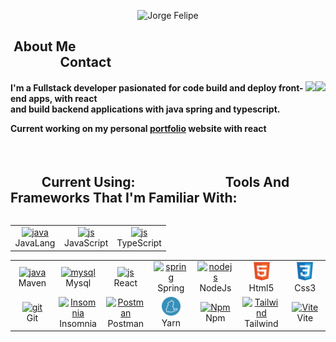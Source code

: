 <div align="center">
 
![Jorge Felipe](https://readme-typing-svg.herokuapp.com?font=Inter&color=3A9CDF&size=30&weight=700&lines=Hello+I'm+Jorge+Felipe;Welcome👋👋👋👋👋👋)  
 </div
<div align="left">
 <h2 ">‎  About Me<a>‎   ‎ ‎ ‎ ‎ ‎ ‎ ‎ ‎ ‎ ‎ ‎ ‎ ‎ ‎ ‎ ‎ ‎ ‎ ‎ ‎ ‎ ‎ ‎ ‎ ‎ ‎ ‎ ‎‎  ‎ ‎ ‎ ‎ ‎ ‎ ‎ ‎ ‎  ‎ ‎ ‎ ‎ ‎ ‎ ‎ ‎ ‎      ‎ ‎ ‎ ‎  ‎ ‎ ‎ ‎ ‎ ‎ ‎ ‎ ‎ ‎ ‎ ‎ ‎ ‎ ‎ ‎ ‎ ‎ ‎ ‎  ‎ ‎  ‎ ‎ ‎ ‎ ‎ ‎ ‎ ‎ ‎  ‎ ‎ ‎ ‎ ‎ ‎ ‎ ‎ ‎  ‎ ‎ ‎ ‎ ‎ ‎   ‎‎‎Contact<a/> </h2> 
  
  <a align="right" href="mailto:Silva.felipe12@hotmail.com"><img  align="right" src="https://www.shareicon.net/data/48x48/2016/12/07/862708_email_512x512.png" target="_blank"></a>
  <a align="right" href="https://www.linkedin.com/in/felipesiper/"><img align="right"  src="https://img.icons8.com/fluent/48/000000/linkedin.png"/></a>
 
 </div >


  <h4>I'm a Fullstack developer pasionated for code build and deploy front-end apps, with react<br>
  and build backend applications with java spring and typescript.

  Current working on my personal [portfolio](https://github.com/livehass/single-page-application-portfolio-react) website with react 
  </h4><br>
  
</div>	
<h2 ">‎ ‎ ‎ ‎ ‎ ‎ ‎ ‎ ‎ ‎ Current Using:<a>‎ ‎ ‎ ‎ ‎ ‎ ‎ ‎ ‎ ‎ ‎ ‎ ‎ ‎ ‎ ‎ ‎ ‎ ‎ ‎ ‎ ‎ ‎ ‎ ‎ ‎ ‎ ‎ ‎‎ ‎‎Tools And Frameworks That I'm Familiar With:<a/> </h2> 
 
  <table align="left">
   </tr>
    </td>
     <td align="center" width="65">
       <a href="https://www.java.com/" target="_blank"> <img src="https://techstack-generator.vercel.app/java-icon.svg" alt="java" width="30" height="30"/> </a>
       <br>JavaLang</br>
    </td>
     <td align="center" width="65">
       <a href="js" target="_blank"> <img src="https://techstack-generator.vercel.app/js-icon.svg" alt="js" width="30" height="30"/> </a>
       <br>JavaScript</br>
    </td>
       <td align="center" width="65">
       <a href="js" target="_blank"> <img src="https://techstack-generator.vercel.app/ts-icon.svg" alt="js" width="30" height="30"/> </a>
       <br>TypeScript</br>
    </td>
    </tr>
  </table>

<div align="center">
 
  <table align="center">
   <tr>
        <td align="center" width="65">
       <a href="https://maven.apache.org/" target="_blank"> <img src="https://www.svgrepo.com/show/373290/maven-opened.svg" alt="java" width="30" height="30"/> </a>
       <br>Maven</br>
    </td>
    </td>
     <td align="center" width="65">
       <a href="sql" target="_blank"> <img src="https://techstack-generator.vercel.app/mysql-icon.svg" alt="mysql" width="30" height="30"/> </a>
       <br>Mysql</br>
    </td>
       <td align="center" width="65">
       <a href="js" target="_blank"> <img src="https://techstack-generator.vercel.app/react-icon.svg" alt="js" width="30" height="30"/> </a>
       <br>React</br>
    </td>
    </td>
       <td align="center" width="65">
       <a href="js" target="_blank"> <img src="https://cdn.jsdelivr.net/gh/devicons/devicon/icons/spring/spring-original.svg" alt="spring" width="30" height="30"/> </a>
       <br>Spring</br>
    </td>
    </td>
       <td align="center" width="65">
       <a href="noded" target="_blank"> <img src="https://cdn.jsdelivr.net/gh/devicons/devicon/icons/nodejs/nodejs-plain.svg" alt="nodejs" width="30" height="30"/> </a>
       <br>NodeJs</br>
    </td>
     </td>
       <td align="center" width="65">
       <a href="js" target="_blank"> <img src="https://raw.githubusercontent.com/devicons/devicon/master/icons/html5/html5-original.svg" alt="html" width="30" height="30"/> </a>
       <br>Html5</br>
    </td>
    </td>
       <td align="center" width="65">
       <a href="css" target="_blank"> <img src="https://raw.githubusercontent.com/devicons/devicon/master/icons/css3/css3-original.svg" alt="css" width="30" height="30"/> </a>
       <br>Css3</br>
   
</tr>
<tr>
    </td>
       <td align="center" width="65">
       <a href="git" target="_blank"> <img src="https://cdn.jsdelivr.net/gh/devicons/devicon/icons/git/git-original.svg" alt="git" width="30" height="30"/> </a>
       <br>Git</br>
    </td>
    </td>
       <td align="center" width="65">
       <a href="Insomnia" target="_blank"> <img src="https://www.svgrepo.com/show/353904/insomnia.svg" alt="Insomnia" width="30" height="30"/> </a>
       <br>Insomnia</br>
    </td>
    </td>
       <td align="center" width="65">
       <a href="Postman" target="_blank"> <img src="https://www.svgrepo.com/show/354202/postman-icon.svg" alt="Postman" width="30" height="30"/> </a>
       <br>Postman</br>
    </td>
   </td>
       <td align="center" width="65">
       <a href="https://yarnpkg.com/" target="_blank"> <img src="https://raw.githubusercontent.com/livehass/files/master/yarn-seeklogo.svg" alt="Yarn" width="30" height="30"/> </a>
       <br>Yarn</br>
    </td>
     <td align="center" width="65">
       <a href="https://www.npmjs.com/" target="_blank"> <img src="https://upload.wikimedia.org/wikipedia/commons/d/db/Npm-logo.svg" alt="Npm" width="30" height="30"/> </a>
       <br>Npm</br>
    </td>
     <td align="center" width="65">
       <a href="https://tailwindcss.com/" target="_blank"> <img src="https://upload.wikimedia.org/wikipedia/commons/d/d5/Tailwind_CSS_Logo.svg" alt="Tailwind" width="30" height="30"/> </a>
       <br>Tailwind</br>
    </td>
      <td align="center" width="65">
       <a href="https://vitejs.dev/" target="_blank"> <img src="https://upload.wikimedia.org/wikipedia/commons/f/f1/Vitejs-logo.svg" alt="Vite" width="30" height="30"/> </a>
       <br>Vite</br>
    </td>
    </tr>
   
  </table>
  
  
</div>
<div align="center" >







